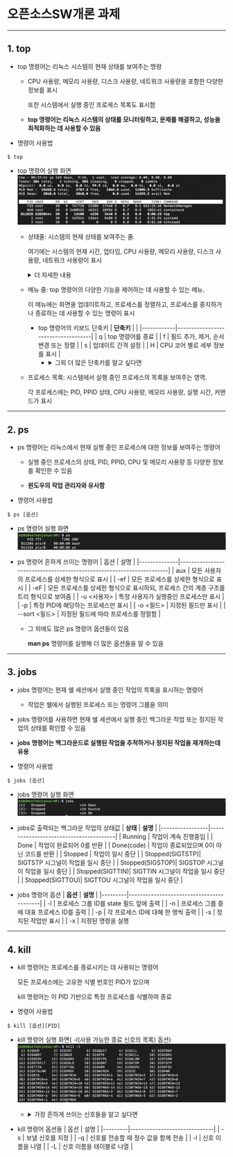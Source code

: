 # 오픈소스SW개론 과제
***
## 1. top
* top 명령어는 리눅스 시스템의 현재 상태를 보여주는 명령  

    * CPU 사용량, 메모리 사용량, 디스크 사용량, 네트워크 사용량을 포함한 다양한 정보를 표시 

      또한 시스템에서 실행 중인 프로세스 목록도 표시함
  
    * __top 명령어는 리눅스 시스템의 상태를 모니터링하고, 문제를 해결하고, 성능을 최적화하는 데 사용할 수 있음__
* 명령어 사용법
```
$ top
```
* top 명령어 실행 화면
![image](https://github.com/EHmin2/Opensource_SW/blob/master/top.png)
  + 상태줄: 시스템의 현재 상태를 보여주는 줄. 

    여기에는 시스템의 현재 시간, 업타임, CPU 사용량, 메모리 사용량, 디스크 사용량, 네트워크 사용량이 표시
        <details>
        <summary>더 자세한 내용</summary>
          
          * 첫 번째 줄은 현재 시간, 서버 구동시간, 접속 유저수, 로드 애버리지를 의미
          
          * 두 번째 줄은 전체 프로세스 수, 실행 중인 프로세스 수, 대기 중인 프로세스 수, 정지 중인 프로세스 수, 좀비 프로세스 수를 의미
          
          * 세 번째 줄은 cpu의 사용량 정보를 의미
          
          * 네 번째 줄은 시스템 메모리 사용량 정보를 의미
          
          * 다섯 번째 줄은 시스템의 스왑 영역 사용량 정보를 의미
  + 메뉴 줄: top 명령어의 다양한 기능을 제어하는 데 사용할 수 있는 메뉴.
 
    이 메뉴에는 화면을 업데이트하고, 프로세스를 정렬하고, 프로세스를 중지하거나 종료하는 데 사용할 수 있는 명령이 표시
  
    * top 명령어의 키보드 단축키
      | __단축키__ |                                    |
      |------------|------------------------------------|
      |     q      | top 명령어를 종료                   |
      |     f      | 필드 추가, 제거, 순서 변경 또는 정렬 |
      |     s      | 업데이트 간격 설정                  |
      |     H      | CPU 코어 별로 세부 정보를 표시       |
        * <details>
          <summary>그외 더 많은 단축키를 알고 싶다면</summary>
            
            <https://github.com/EHmin2/Opensource_SW/blob/master/man%20top%201.png>
               
            <https://github.com/EHmin2/Opensource_SW/blob/master/man%20top%202.png>
   
  + 프로세스 목록: 시스템에서 실행 중인 프로세스의 목록을 보여주는 영역. 

    각 프로세스에는 PID, PPID 상태, CPU 사용량, 메모리 사용량, 실행 시간, 커맨드가 표시
***  
## 2. ps
* ps 명령어는 리눅스에서 현재 실행 중인 프로세스에 대한 정보를 보여주는 명령어

  * 실행 중인 프로세스의 상태, PID, PPID, CPU 및 메모리 사용량 등 다양한 정보를 확인한 수 있음

  * __윈도우의 작업 관리자와 유사함__
* 명령어 사용법
```
$ ps [옵션]
```
* ps 명령어 실행 화면
   ![image](https://github.com/EHmin2/Opensource_SW/blob/master/ps.png)
  
  
* ps 명령어 흔하게 쓰이는 명령어
  | 옵션          |      설명                                                             |
  |--------------|----------------------------------------------------------------------|
  | aux          | 모든 사용자의 프로세스를 상세한 형식으로 표시                                   |
  | -ef          | 모든 프로세스를 상세한 형식으로 표시                                          |
  | -eF          | 모든 프로세스를 상세한 형식으로 표시하되, 프로세스 간의 계층 구조를 트리 형식으로 보여줌  |
  | -u <사용자>    | 특정 사용자가 실행중인 프로세스만 표시                                        |
  | -p <PID>     | 특정 PID에 해당하는 프로세스만 표시                                         |
  | -o <필드>     | 지정된 필드만 표시                                                       |
  | --sort <필드> | 지정된 필드에 따라 프로세스를 정렬함                                         |
  * 그 외에도 많은 ps 명령어 옵션들이 있음 
  
    __man ps__ 명령어를 실행해 더 많은 옵션들을 알 수 있음
***
## 3. jobs
* jobs 명령어는 현재 쉘 세션에서 실행 중인 작업의 목록을 표시하는 명령어
    * 작업은 쉘에서 실행된 프로세스 또는 명령어 그룹을 의미
* jobs 명령어를 사용하면 현재 쉘 세션에서 실행 중인 백그라운 작업 또는 정지된 작업의 상태를 확인할 수 있음
  
* __jobs 명령어는 백그라운드로 실행된 작업을 추적하거나 정지된 작업을 재개하는데 유용__ 
  
* 명령어 사용법
```
$ jobs [옵션]
```
* jobs 명령어 실행 화면
   ![image](https://github.com/EHmin2/Opensource_SW/blob/master/jobs.png)

* jobs로 출력되는 백그라운 작업의 상태값
  | __상태__         |              __설명__                  |
  |-----------------|----------------------------------------|
  | Running         | 작업이 계속 진행중임                     |
  | Done            | 작업이 완료되어 0를 반환                 | 
  | Done(code)      | 작업이 종료되었으며 0이 아닌 코드를 반환  |
  | Stopped         | 작업이 일시 중단                        |
  | Stopped(SIGTSTP)| SIGTSTP 시그널이 작업을 일시 중단        |
  | Stopped(SIGSTOP)| SIGSTOP 시그널이 작업을 일시 중단        | 
  | Stopped(SIGTTIN)| SIGTTIN 시그널이 작업을 일시 중단        |
  | Stopped(SIGTTOU)| SIGTTOU 시그널이 작업을 일시 중단        |
* jobs 명령어 옵션
  | __옵션__ |  __설명__                                  |
  |---------|------------------------------------------|
  | -l      | 프로세스 그룹 ID를 state 필드 앞에 출력          |
  | -n      | 프로세스 그룹 중에 대표 프로세스 ID를 출력         |
  |  -p     | 각 프로세스 ID에 대해 한 행씩 출력               |
  | -s      | 정지된 작업만 표시                            |
  | -x      | 지정된 명령을 실행
***
## 4. kill
* kill 명령어는 프로세스를 종료시키는 데 사용되는 명령어
  
  모든 프로세스에는 고유한 식별 번호인 PID가 있으며 
  
  kill 명령어는 이 PID 기반으로 특정 프로세스를 식별하여 종료
  
* 명령어 사용법
```
$ kill [옵션][PID]
```
* kill 명령어 실행 화면( -l(사용 가능한 종료 신호의 목록) 옵션)
   ![image](https://github.com/EHmin2/Opensource_SW/blob/master/kill.png)

  * <details>
    <summary>가장 흔하게 쓰이는 신호들을 알고 싶다면</summary>
      
      <https://github.com/EHmin2/Opensource_SW/blob/master/kill%20--.png>
  
* kill 명령어 옵션들
  |   옵션   |     설명                      |
  |---------|------------------------------|
  |    -s   | 보낼 신호를 지정                |
  |    -q   | 신호를 전송할 때 정수 값을 함께 전송 |
  |    -l   | 신호 이름을 나열                 |
  |    -L   | 신호 이름을 테이블로 나열          |

  
  

  
